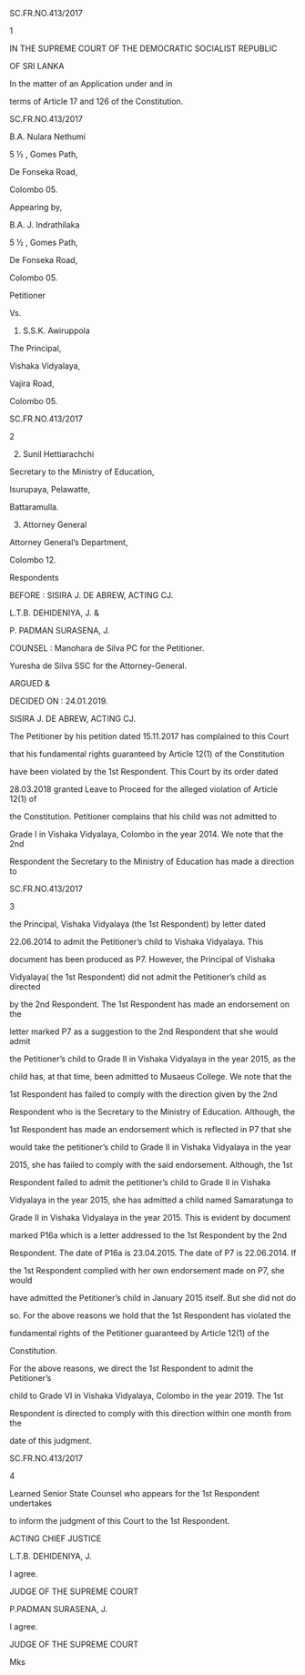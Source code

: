 SC.FR.NO.413/2017

1

IN THE SUPREME COURT OF THE DEMOCRATIC SOCIALIST REPUBLIC

OF SRI LANKA

In the matter of an Application under and in

terms of Article 17 and 126 of the Constitution.

SC.FR.NO.413/2017

B.A. Nulara Nethumi

5 ½ , Gomes Path,

De Fonseka Road,

Colombo 05.

Appearing by,

B.A. J. Indrathilaka

5 ½ , Gomes Path,

De Fonseka Road,

Colombo 05.

Petitioner

Vs.

1. S.S.K. Awiruppola

The Principal,

Vishaka Vidyalaya,

Vajira Road,

Colombo 05.

SC.FR.NO.413/2017

2

2. Sunil Hettiarachchi

Secretary to the Ministry of Education,

Isurupaya, Pelawatte,

Battaramulla.

3. Attorney General

Attorney General’s Department,

Colombo 12.

Respondents

BEFORE : SISIRA J. DE ABREW, ACTING CJ.

L.T.B. DEHIDENIYA, J. &

P. PADMAN SURASENA, J.

COUNSEL : Manohara de Silva PC for the Petitioner.

Yuresha de Silva SSC for the Attorney-General.

ARGUED &

DECIDED ON : 24.01.2019.

SISIRA J. DE ABREW, ACTING CJ.

The Petitioner by his petition dated 15.11.2017 has complained to this Court

that his fundamental rights guaranteed by Article 12(1) of the Constitution

have been violated by the 1st Respondent. This Court by its order dated

28.03.2018 granted Leave to Proceed for the alleged violation of Article 12(1) of

the Constitution. Petitioner complains that his child was not admitted to

Grade I in Vishaka Vidyalaya, Colombo in the year 2014. We note that the 2nd

Respondent the Secretary to the Ministry of Education has made a direction to

SC.FR.NO.413/2017

3

the Principal, Vishaka Vidyalaya (the 1st Respondent) by letter dated

22.06.2014 to admit the Petitioner’s child to Vishaka Vidyalaya. This

document has been produced as P7. However, the Principal of Vishaka

Vidyalaya( the 1st Respondent) did not admit the Petitioner’s child as directed

by the 2nd Respondent. The 1st Respondent has made an endorsement on the

letter marked P7 as a suggestion to the 2nd Respondent that she would admit

the Petitioner’s child to Grade II in Vishaka Vidyalaya in the year 2015, as the

child has, at that time, been admitted to Musaeus College. We note that the

1st Respondent has failed to comply with the direction given by the 2nd

Respondent who is the Secretary to the Ministry of Education. Although, the

1st Respondent has made an endorsement which is reflected in P7 that she

would take the petitioner’s child to Grade II in Vishaka Vidyalaya in the year

2015, she has failed to comply with the said endorsement. Although, the 1st

Respondent failed to admit the petitioner’s child to Grade II in Vishaka

Vidyalaya in the year 2015, she has admitted a child named Samaratunga to

Grade II in Vishaka Vidyalaya in the year 2015. This is evident by document

marked P16a which is a letter addressed to the 1st Respondent by the 2nd

Respondent. The date of P16a is 23.04.2015. The date of P7 is 22.06.2014. If

the 1st Respondent complied with her own endorsement made on P7, she would

have admitted the Petitioner’s child in January 2015 itself. But she did not do

so. For the above reasons we hold that the 1st Respondent has violated the

fundamental rights of the Petitioner guaranteed by Article 12(1) of the

Constitution.

For the above reasons, we direct the 1st Respondent to admit the Petitioner’s

child to Grade VI in Vishaka Vidyalaya, Colombo in the year 2019. The 1st

Respondent is directed to comply with this direction within one month from the

date of this judgment.

SC.FR.NO.413/2017

4

Learned Senior State Counsel who appears for the 1st Respondent undertakes

to inform the judgment of this Court to the 1st Respondent.

ACTING CHIEF JUSTICE

L.T.B. DEHIDENIYA, J.

I agree.

JUDGE OF THE SUPREME COURT

P.PADMAN SURASENA, J.

I agree.

JUDGE OF THE SUPREME COURT

Mks